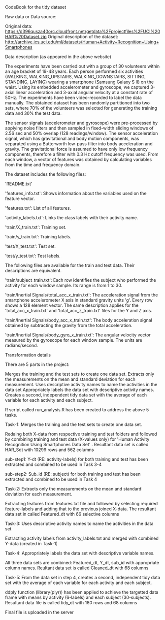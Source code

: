 CodeBook for the tidy dataset

Raw data or Data source:

Original data: https://d396qusza40orc.cloudfront.net/getdata%2Fprojectfiles%2FUCI%20HAR%20Dataset.zip
Original description of the dataset: http://archive.ics.uci.edu/ml/datasets/Human+Activity+Recognition+Using+Smartphones

Data description (as appeared in the above website)

The experiments have been carried out with a group of 30 volunteers within an age bracket of 19-48 years. Each person 
performed six activities (WALKING, WALKING_UPSTAIRS, WALKING_DOWNSTAIRS, SITTING, STANDING, LAYING) 
wearing a smartphone (Samsung Galaxy S II) on the waist. Using its embedded accelerometer and gyroscope, we 
captured 3-axial linear acceleration and 3-axial angular velocity at a constant rate of 50Hz. The experiments have been 
video-recorded to label the data manually. The obtained dataset has been randomly partitioned into two sets, where 70% 
of the volunteers was selected for generating the training data and 30% the test data.


The sensor signals (accelerometer and gyroscope) were pre-processed by applying noise filters and then sampled in 
fixed-width sliding windows of 2.56 sec and 50% overlap (128 readings/window). The sensor acceleration signal, which 
has gravitational and body motion components, was separated using a Butterworth low-pass filter into body acceleration 
and gravity. The gravitational force is assumed to have only low frequency components, therefore a filter with 0.3 Hz 
cutoff frequency was used. From each window, a vector of features was obtained by calculating variables from the time 
and frequency domain.


The dataset includes the following files:

'README.txt'

'features_info.txt': Shows information about the variables used on the feature vector.

'features.txt': List of all features.

'activity_labels.txt': Links the class labels with their activity name.

'train/X_train.txt': Training set.

'train/y_train.txt': Training labels.

'test/X_test.txt': Test set.

'test/y_test.txt': Test labels.

The following files are available for the train and test data. Their descriptions are equivalent.

'train/subject_train.txt': Each row identifies the subject who performed the activity for each window sample. Its range is from 1 to 30.

'train/Inertial Signals/total_acc_x_train.txt': The acceleration signal from the smartphone accelerometer X axis in standard gravity units 'g'. Every row shows a 128 element vector. The same description applies for the 'total_acc_x_train.txt' and 'total_acc_z_train.txt' files for the Y and Z axis.

'train/Inertial Signals/body_acc_x_train.txt': The body acceleration signal obtained by subtracting the gravity from the total acceleration.

'train/Inertial Signals/body_gyro_x_train.txt': The angular velocity vector measured by the gyroscope for each window sample. The units are radians/second.

Transformation details

There are 5 parts in the project:

Merges the training and the test sets to create one data set.
Extracts only the measurements on the mean and standard deviation for each measurement.
Uses descriptive activity names to name the activities in the data set
Appropriately labels the data set with descriptive activity names.
Creates a second, independent tidy data set with the average of each variable for each activity and each subject.

R script called run_analysis.R has been created to address the above 5 tasks.

Task-1: Merges the training and the test sets to create one data set.

Redaing both X-data from respective training and test folders and followed by combining training and test data (X-values only) for 'Human Activity Recognition Using Smartphones Data Set' . Resultant data set is called HAR_Sdt with 10299 rows and 562 columns

sub-step1: Y-dt (RE: activity-labels) for both training and test has been extracted and combined to be used in Task 3-4

sub-step2: Sub_id (RE: subject) for both training and test has been extracted and combined to be used in Task 4

Task-2: Extracts only the measurements on the mean and standard deviation for each measurement.

Extracting features from features.txt file and followed by selecting required feature-labels and adding that to the previous joined X-data. The resultant data set in called Featured_dt with 66 selective columns

Task-3: Uses descriptive activity names to name the activities in the data set

Extracting activity labels from activity_labels.txt and merged with combined Y-data (created in Task-1)

Task-4: Appropriately labels the data set with descriptive variable names.

All three data sets are combined: Featured_dt, Y_dt, sub_id with appropriate column names. Reultant data set is called Cleaned_dt with 68 columns

Task-5: From the data set in step 4, creates a second, independent tidy data set with the average of each variable for each activity and each subject.

ddply function (library(plyr)) has been applied to achieve the targetted data frame with means by activity (6-labels) and each subject (30-subjects). Resultant data file is called tidy_dt with 180 rows and 68 columns

Final file is uploaded in the server
